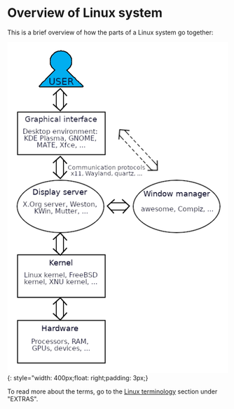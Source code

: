 # Overview of Linux system

This is a brief overview of how the parts of a Linux system go together: 

![how-os-diagram](images/how-os-diagram.png){: style="width: 400px;float: right;padding: 3px;}

To read more about the terms, go to the [Linux terminology](linux-terminology) section under "EXTRAS". 
